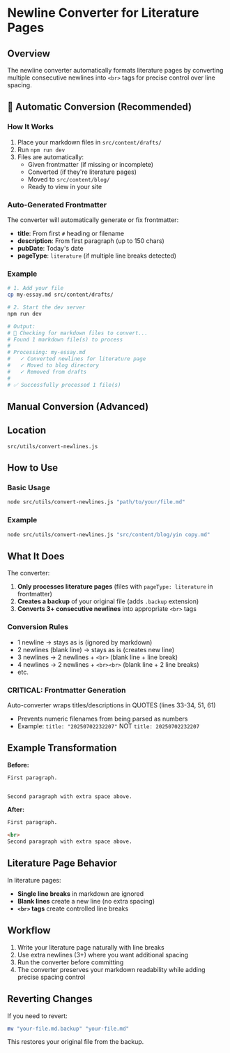 # Newline Converter for Literature Pages

## Overview
The newline converter automatically formats literature pages by converting multiple consecutive newlines into `<br>` tags for precise control over line spacing.

## 🚀 Automatic Conversion (Recommended)

### How It Works
1. Place your markdown files in `src/content/drafts/`
2. Run `npm run dev`
3. Files are automatically:
   - Given frontmatter (if missing or incomplete)
   - Converted (if they're literature pages)
   - Moved to `src/content/blog/`
   - Ready to view in your site

### Auto-Generated Frontmatter
The converter will automatically generate or fix frontmatter:
- **title**: From first `#` heading or filename
- **description**: From first paragraph (up to 150 chars)
- **pubDate**: Today's date
- **pageType**: `literature` (if multiple line breaks detected)

### Example
```bash
# 1. Add your file
cp my-essay.md src/content/drafts/

# 2. Start the dev server
npm run dev

# Output:
# 🔄 Checking for markdown files to convert...
# Found 1 markdown file(s) to process
# 
# Processing: my-essay.md
#   ✓ Converted newlines for literature page
#   ✓ Moved to blog directory
#   ✓ Removed from drafts
# 
# ✅ Successfully processed 1 file(s)
```

## Manual Conversion (Advanced)

## Location
```
src/utils/convert-newlines.js
```

## How to Use

### Basic Usage
```bash
node src/utils/convert-newlines.js "path/to/your/file.md"
```

### Example
```bash
node src/utils/convert-newlines.js "src/content/blog/yin copy.md"
```

## What It Does

The converter:
1. **Only processes literature pages** (files with `pageType: literature` in frontmatter)
2. **Creates a backup** of your original file (adds `.backup` extension)
3. **Converts 3+ consecutive newlines** into appropriate `<br>` tags

### Conversion Rules
- 1 newline → stays as is (ignored by markdown)
- 2 newlines (blank line) → stays as is (creates new line)
- 3 newlines → 2 newlines + `<br>` (blank line + line break)
- 4 newlines → 2 newlines + `<br><br>` (blank line + 2 line breaks)
- etc.

### CRITICAL: Frontmatter Generation
Auto-converter wraps titles/descriptions in QUOTES (lines 33-34, 51, 61)
- Prevents numeric filenames from being parsed as numbers
- Example: `title: "20250702232207"` NOT `title: 20250702232207`

## Example Transformation

**Before:**
```markdown
First paragraph.


Second paragraph with extra space above.
```

**After:**
```markdown
First paragraph.

<br>
Second paragraph with extra space above.
```

## Literature Page Behavior

In literature pages:
- **Single line breaks** in markdown are ignored
- **Blank lines** create a new line (no extra spacing)
- **`<br>` tags** create controlled line breaks

## Workflow

1. Write your literature page naturally with line breaks
2. Use extra newlines (3+) where you want additional spacing
3. Run the converter before committing
4. The converter preserves your markdown readability while adding precise spacing control

## Reverting Changes

If you need to revert:
```bash
mv "your-file.md.backup" "your-file.md"
```

This restores your original file from the backup.
